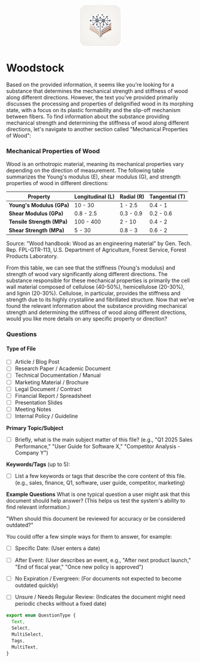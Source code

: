 <p align="center"><img src="icon.png" /></p>

# Woodstock



Based on the provided information, it seems like you're looking for a substance that determines the mechanical strength and stiffness of wood along different directions. However, the text you've provided primarily discusses the processing and properties of delignified wood in its morphing state, with a focus on its plastic formability and the slip-off mechanism between fibers.
To find information about the substance providing mechanical strength and determining the stiffness of wood along different directions, let's navigate to another section called "Mechanical Properties of Wood":

### Mechanical Properties of Wood
Wood is an orthotropic material, meaning its mechanical properties vary depending on the direction of measurement. The following table summarizes the Young's modulus (E), shear modulus (G), and strength properties of wood in different directions:

| Property       | Longitudinal (L) | Radial (R) | Tangential (T) |
|----------------|-----------------|-----------|---------------|
| **Young's Modulus (GPa)** | 10 - 30      | 1 - 2.5     | 0.4 - 1       |
| **Shear Modulus (GPa)**   | 0.8 - 2.5    | 0.3 - 0.9  | 0.2 - 0.6     |
| **Tensile Strength (MPa)**| 100 - 400    | 2 - 10     | 0.4 - 2       |
| **Shear Strength (MPa)**  | 5 - 30      | 0.8 - 3    | 0.6 - 2      |

Source: "Wood handbook: Wood as an engineering material" by Gen. Tech. Rep. FPL-GTR-113, U.S. Department of Agriculture, Forest Service, Forest Products Laboratory.

From this table, we can see that the stiffness (Young's modulus) and strength of wood vary significantly along different directions. The substance responsible for these mechanical properties is primarily the cell wall material composed of cellulose (40-50%), hemicellulose (20-30%), and lignin (20-30%). Cellulose, in particular, provides the stiffness and strength due to its highly crystalline and fibrillated structure.
Now that we've found the relevant information about the substance providing mechanical strength and determining the stiffness of wood along different directions, would you like more details on any specific property or direction?


### Questions
#### Type of File

- [ ] Article / Blog Post
- [ ] Research Paper / Academic Document
- [ ] Technical Documentation / Manual
- [ ] Marketing Material / Brochure
- [ ] Legal Document / Contract
- [ ] Financial Report / Spreadsheet
- [ ] Presentation Slides
- [ ] Meeting Notes
- [ ] Internal Policy / Guideline

**Primary Topic/Subject**
- [ ] Briefly, what is the main subject matter of this file?
(e.g., "Q1 2025 Sales Performance," "User Guide for Software X," "Competitor Analysis - Company Y")


**Keywords/Tags** (up to 5):
- [ ] List a few keywords or tags that describe the core content of this file.
(e.g., sales, finance, Q1, software, user guide, competitor, marketing)

**Example Questions**
What is one typical question a user might ask that this document should help answer?
(This helps us test the system's ability to find relevant information.)

"When should this document be reviewed for accuracy or be considered outdated?"

You could offer a few simple ways for them to answer, for example:
- [ ] Specific Date: (User enters a date)
- [ ] After Event: (User describes an event, e.g., "After next product launch," "End of fiscal year," "Once new policy is approved")
- [ ] No Expiration / Evergreen: (For documents not expected to become outdated quickly)
- [ ] Unsure / Needs Regular Review: (Indicates the document might need periodic checks without a fixed date)


```ts
export enum QuestionType {
  Text,
  Select,
  MultiSelect,
  Tags,
  MultiText,
}
```
